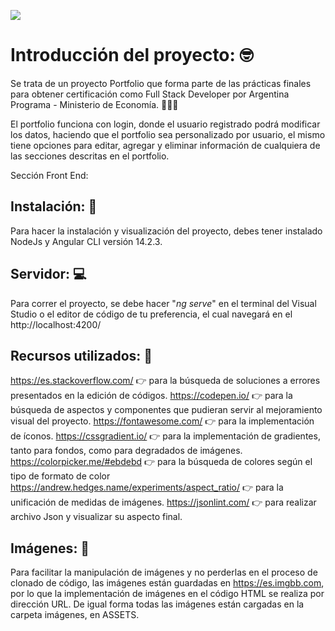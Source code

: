 ![](https://i.ibb.co/2twmbZ0/img-Readme.png)

# Introducción del proyecto: 🤓
Se trata de un proyecto Portfolio que forma parte de las prácticas finales para obtener certificación como Full Stack Developer por Argentina Programa - Ministerio de Economía. 👨🏻‍💻

El portfolio funciona con login, donde el usuario registrado podrá modificar los datos, haciendo que el portfolio sea personalizado por usuario, el mismo tiene opciones para editar, agregar y eliminar información de cualquiera de las secciones descritas en el portfolio.

Sección Front End: 

## Instalación: 📲
Para hacer la instalación y visualización del proyecto, debes tener instalado NodeJs y  Angular CLI versión 14.2.3.

## Servidor: 💻
Para correr el proyecto, se debe hacer "*ng serve*" en el terminal del Visual Studio o el editor de código de tu preferencia, el cual navegará en el http://localhost:4200/

## Recursos utilizados: 🔧

https://es.stackoverflow.com/ 👉 para la búsqueda de soluciones a errores presentados en la edición de códigos.
https://codepen.io/  👉 para la búsqueda de aspectos y componentes que pudieran servir al mejoramiento visual del proyecto.
https://fontawesome.com/   👉 para la implementación de íconos.
https://cssgradient.io/  👉 para la implementación de gradientes, tanto para fondos, como para degradados de imágenes.
https://colorpicker.me/#ebdebd 👉 para la búsqueda de colores según el tipo de formato de color
https://andrew.hedges.name/experiments/aspect_ratio/  👉 para la unificación de medidas de imágenes.
https://jsonlint.com/  👉 para realizar archivo Json y visualizar su aspecto final.



## Imágenes:  🌄

Para facilitar la manipulación de imágenes y no perderlas en el proceso de clonado de código, las imágenes están guardadas en https://es.imgbb.com, por lo que la implementación de imágenes en el código HTML se realiza por dirección URL. De igual forma todas las imágenes están cargadas en la carpeta imágenes, en ASSETS.